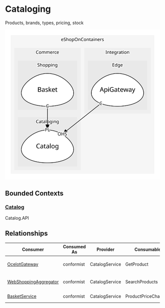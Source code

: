 

# Cataloging
Products, brands, types, pricing, stock

![contextmap](./contextmap.svg)

## Bounded Contexts

### [Catalog](boundedcontexts/catalog/index.md)
Catalog.API



## Relationships
| Consumer | Consumed As | Provider | Consumable | Provided As |
| --- | --- | --- | --- | --- |
| [OcelotGateway](../../../integration/subdomains/edge/boundedcontexts/api_gateway/services/ocelot_gateway/index.md) | conformist | CatalogService | GetProduct | open-host-service |
| [WebShoppingAggregator](../../../integration/subdomains/edge/boundedcontexts/api_gateway/services/web_shopping_aggregator/index.md) | conformist | CatalogService | SearchProducts | open-host-service |
| [BasketService](../shopping/boundedcontexts/basket/services/basket_service/index.md) | conformist | CatalogService | ProductPriceChanged | published-language |
	
	
